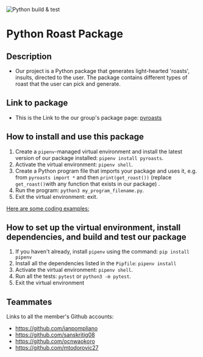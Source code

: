 ![Python build & test](https://github.com/software-students-fall2024/3-python-package-all-stars-v3/actions/workflows/build.yaml/badge.svg)

# Python Roast Package 

## Description

- Our project is a Python package that generates light-hearted 'roasts', insults, directed to the user. The package contains different types of roast that the user can pick and generate.

## Link to package

- This is the Link to the our group's package page: [pyroasts](https://pypi.org/project/pyroasts/)

## How to install and use this package

1. Create a `pipenv`-managed virtual environment and install the latest version of our package installed: `pipenv install pyroasts`.
2. Activate the virtual environment: `pipenv shell`.
3. Create a Python program file that imports your package and uses it, e.g. from `pyroasts import *` and then `print(get_roast())` (replace `get_roast()`with any function that exists in our package) .
4. Run the program: `python3 my_program_filename.py`.
5. Exit the virtual environment: exit.

[Here are some coding examples:](https://1drv.ms/u/c/2dc28bd88b5ab97a/EVj0ai9TYmlKoEv-Jkk1Wt4BaBvNijzNNT_uA2HD72_FcQ?e=z12wC0)

## How to set up the virtual environment, install dependencies, and build and test our package

1. If you haven't already, install `pipenv` using the command: `pip install pipenv`
2. Install all the dependencies listed in the `Pipfile`: `pipenv install`
3. Activate the virtual environment: `pipenv shell`.
4. Run all the tests: `pytest` or `python3 -m pytest`.
5. Exit the virtual environment


## Teammates

Links to all the member's Github accounts:
- https://github.com/ianpompliano
- https://github.com/sanskritig08
- https://github.com/ocnwaokoro
- https://github.com/mtodorovic27


